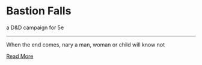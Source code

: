 <h1>Bastion Falls</h1>  

a D&D campaign for 5e
<hr />

When the end comes, nary a man, woman or child will know not

[Read More](#bastion-falls)
